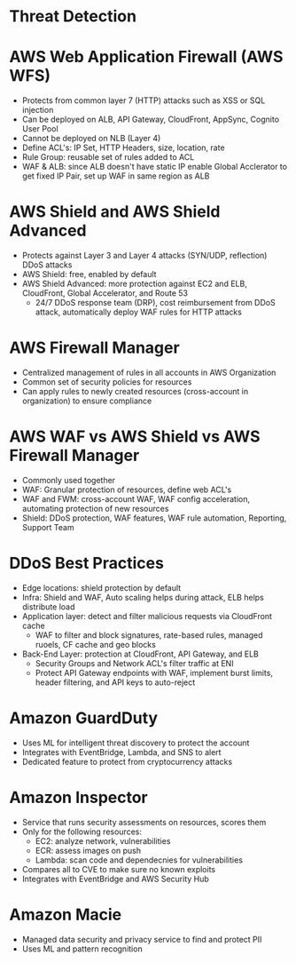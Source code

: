 # Threat Detection

# AWS Web Application Firewall (AWS WFS)
- Protects from common layer 7 (HTTP) attacks such as XSS or SQL injection
- Can be deployed on ALB, API Gateway, CloudFront, AppSync, Cognito User Pool
- Cannot be deployed on NLB (Layer 4)
- Define ACL's: IP Set, HTTP Headers, size, location, rate
- Rule Group: reusable set of rules added to ACL
- WAF & ALB: since ALB doesn't have static IP enable Global Acclerator to get fixed IP Pair, set up WAF in same region as ALB

# AWS Shield and AWS Shield Advanced
- Protects against Layer 3 and Layer 4 attacks (SYN/UDP, reflection) DDoS attacks
- AWS Shield: free, enabled by default
- AWS Shield Advanced: more protection against EC2 and ELB, CloudFront, Global Accelerator, and Route 53
    - 24/7 DDoS response team (DRP), cost reimbursement from DDoS attack, automatically deploy WAF rules for HTTP attacks

# AWS Firewall Manager
- Centralized management of rules in all accounts in AWS Organization
- Common set of security policies for resources
- Can apply rules to newly created resources (cross-account in organization) to ensure compliance

# AWS WAF vs AWS Shield vs AWS Firewall Manager
- Commonly used together
- WAF: Granular protection of resources, define web ACL's
- WAF and FWM: cross-account WAF, WAF config acceleration, automating protection of new resources
- Shield: DDoS protection, WAF features, WAF rule automation, Reporting, Support Team

# DDoS Best Practices
- Edge locations: shield protection by default
- Infra: Shield and WAF, Auto scaling helps during attack, ELB helps distribute load
- Application layer: detect and filter malicious requests via CloudFront cache
    - WAF to filter and block signatures, rate-based rules, managed ruoels, CF cache and geo blocks
- Back-End Layer: protection at CloudFront, API Gateway, and ELB
    - Security Groups and Network ACL's filter traffic at ENI
    - Protect API Gateway endpoints with WAF, implement burst limits, header filtering, and API keys to auto-reject

# Amazon GuardDuty
- Uses ML for intelligent threat discovery to protect the account
- Integrates with EventBridge, Lambda, and SNS to alert
- Dedicated feature to protect from cryptocurrency attacks

# Amazon Inspector
- Service that runs security assessments on resources, scores them
- Only for the following resources:
    - EC2: analyze network, vulnerabilities
    - ECR: assess images on push
    - Lambda: scan code and dependecnies for vulnerabilities
- Compares all to CVE to make sure no known exploits
- Integrates with EventBridge and AWS Security Hub

# Amazon Macie
- Managed data security and privacy service to find and protect PII
- Uses ML and pattern recognition
